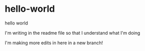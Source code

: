 # hello-world
hello world

I'm writing in the readme file so that I understand what I'm doing

I'm making more edits in here in a new branch!

